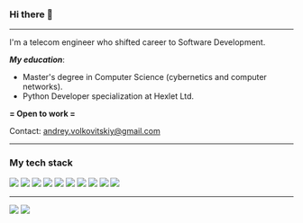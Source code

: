 ### Hi there 👋
---

I'm a telecom engineer who shifted career to Software Development.

***My education***:
- Master's degree in Computer Science (cybernetics and computer networks).
- Python Developer specialization at Hexlet Ltd.

**= Open to work =**

Contact: andrey.volkovitskiy@gmail.com

---
### My tech stack
<img src="https://img.shields.io/badge/PYTHON-3776AB?logo=Python&logoColor=white&style=ShieldStyle" />     <img src="https://img.shields.io/badge/PYTEST-0A9EDC?logo=Pytest&logoColor=white&style=ShieldStyle" />      <img src="https://img.shields.io/badge/DJANGO-BD050B?logo=Django&logoColor=white&style=ShieldStyle&label=DRF" />    <img src="https://img.shields.io/badge/FLASK-990000?logo=Flask&logoColor=white&style=ShieldStyle" />     <img src="https://img.shields.io/badge/POSTGRESQL-D77310?logo=PostgreSQL&logoColor=white&style=ShieldStyle" />     <img src="https://img.shields.io/badge/GIT-179287?logo=Git&logoColor=white&style=ShieldStyle" />      <img src="https://img.shields.io/badge/GITHUB-ACTIONS-00B0B9?logo=GitHub-Actions&logoColor=white&style=ShieldStyle" />        <img src="https://img.shields.io/badge/DOCKER-797A7A?logo=Docker&logoColor=white&style=ShieldStyle" />        <img src="https://img.shields.io/badge/RAILWAY-929292?logo=Railway&logoColor=white&style=ShieldStyle" />        <img src="https://img.shields.io/badge/POSTMAN-929292?logo=Postman&logoColor=white&style=ShieldStyle" />


---
<img src="https://github-readme-stats.vercel.app/api?username=Andrey-Volkovitskiy&show_icons=true"/>   <img src="https://github-readme-stats.vercel.app/api/top-langs/?username=Andrey-Volkovitskiy&layout=compact"/>
